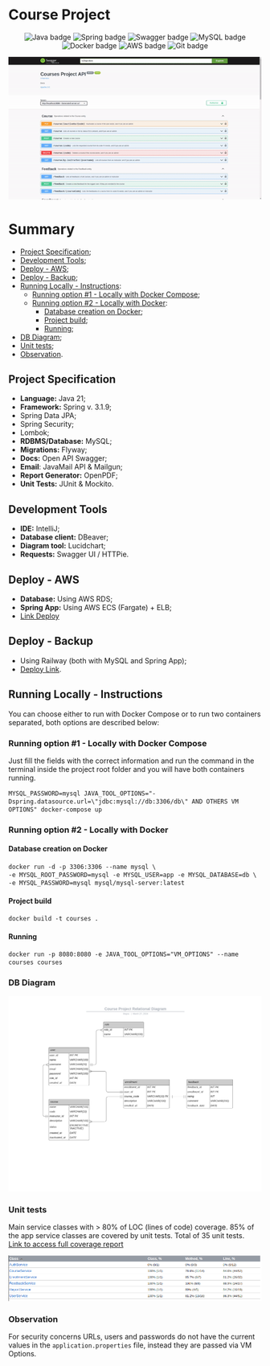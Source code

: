 # Course Project
<p align="center">
<img src="https://img.shields.io/badge/java-%23ED8B00.svg?style=for-the-badge&logo=openjdk&logoColor=white" alt="Java badge" />
<img src="https://img.shields.io/badge/spring-%236DB33F.svg?style=for-the-badge&logo=spring&logoColor=white" alt="Spring badge" />
<img src="https://img.shields.io/badge/-Swagger-%23Clojure?style=for-the-badge&logo=swagger&logoColor=white" alt="Swagger badge" />
<img src="https://img.shields.io/badge/mysql-4479A1.svg?style=for-the-badge&logo=mysql&logoColor=white" alt="MySQL badge" />  
<img src="https://img.shields.io/badge/docker-%230db7ed.svg?style=for-the-badge&logo=docker&logoColor=white" alt="Docker badge" />  
<img src="https://img.shields.io/badge/AWS-%23FF9900.svg?style=for-the-badge&logo=amazon-aws&logoColor=white" alt="AWS badge" /> 
<img src="https://img.shields.io/badge/git-%23F05033.svg?style=for-the-badge&logo=git&logoColor=white" alt="Git badge" />
</p>

<p align="center">
  <img src="./project.gif" alt="GIF of the Swagger Docs" />
</p>  
  
# Summary
- [Project Specification](https://github.com/mayraamaral/course-project?tab=readme-ov-file#project-specification);
- [Development Tools](https://github.com/mayraamaral/course-project?tab=readme-ov-file#development-tools);
- [Deploy - AWS](https://github.com/mayraamaral/course-project?tab=readme-ov-file#deploy---aws);
- [Deploy - Backup](https://github.com/mayraamaral/course-project?tab=readme-ov-file#deploy---backup);
- [Running Locally - Instructions](https://github.com/mayraamaral/course-project?tab=readme-ov-file#running-locally---instructions):
  - [Running option #1 - Locally with Docker Compose](https://github.com/mayraamaral/course-project?tab=readme-ov-file#running-option-1---locally-with-docker-compose);
  - [Running option #2 - Locally with Docker](https://github.com/mayraamaral/course-project?tab=readme-ov-file#running-option-2---locally-with-docker):
    - [Database creation on Docker](https://github.com/mayraamaral/course-project?tab=readme-ov-file#database-creation-on-docker);
    - [Project build](https://github.com/mayraamaral/course-project?tab=readme-ov-file#project-build);
    - [Running](https://github.com/mayraamaral/course-project?tab=readme-ov-file#project-build);
- [DB Diagram](https://github.com/mayraamaral/course-project?tab=readme-ov-file#db-diagram);
- [Unit tests](https://github.com/mayraamaral/course-project?tab=readme-ov-file#unit-tests);
- [Observation](https://github.com/mayraamaral/course-project?tab=readme-ov-file#observation).
  
## Project Specification
- **Language:** Java 21;
- **Framework:** Spring v. 3.1.9;
- Spring Data JPA;
- Spring Security;
- Lombok;
- **RDBMS/Database:** MySQL;
- **Migrations:** Flyway;
- **Docs:** Open API Swagger;
- **Email**: JavaMail API & Mailgun;
- **Report Generator:** OpenPDF;
- **Unit Tests:** JUnit & Mockito.
## Development Tools
- **IDE:** IntelliJ;
- **Database client:** DBeaver;
- **Diagram tool:** Lucidchart;
- **Requests:** Swagger UI / HTTPie.
## Deploy - AWS
- **Database:** Using AWS RDS;
- **Spring App:** Using AWS ECS (Fargate) + ELB;
- [Link Deploy](http://course-project-425390798.us-east-1.elb.amazonaws.com/swagger-ui/index.html)
## Deploy - Backup
- Using Railway (both with MySQL and Spring App);
- [Deploy Link](https://course-project-production.up.railway.app/).
## Running Locally - Instructions
You can choose either to run with Docker Compose or to run two containers separated, both options
are described below:  
### Running option #1 - Locally with Docker Compose
Just fill the fields with the correct information and run the command in the terminal 
inside the project root folder and you will have both containers running.
```shell
MYSQL_PASSWORD=mysql JAVA_TOOL_OPTIONS="-Dspring.datasource.url=\"jdbc:mysql://db:3306/db\" AND OTHERS VM OPTIONS" docker-compose up
```
### Running option #2 - Locally with Docker
#### Database creation on Docker
```shell
docker run -d -p 3306:3306 --name mysql \
-e MYSQL_ROOT_PASSWORD=mysql -e MYSQL_USER=app -e MYSQL_DATABASE=db \
-e MYSQL_PASSWORD=mysql mysql/mysql-server:latest
```
#### Project build
```shell
docker build -t courses .
```
#### Running
```shell
docker run -p 8080:8080 -e JAVA_TOOL_OPTIONS="VM_OPTIONS" --name courses courses
```
### DB Diagram
<p align="center">
  <img src="./src/main/resources/assets/diagram.png" alt="DB Diagram" />
</p>  
  
### Unit tests
Main service classes with > 80% of LOC (lines of code) coverage. 85% of the app service classes are covered
by unit tests. Total of 35 unit tests.  
[Link to access full coverage report](https://course-project-report.vercel.app/ns-1/index.html)  
<p align="center">
  <img src="./src/main/resources/assets/coverage.png" alt="Code Coverage" />
</p>  

### Observation
For security concerns URLs, users and passwords do not have the current values in the ```application.properties``` file, instead they are passed via VM Options.